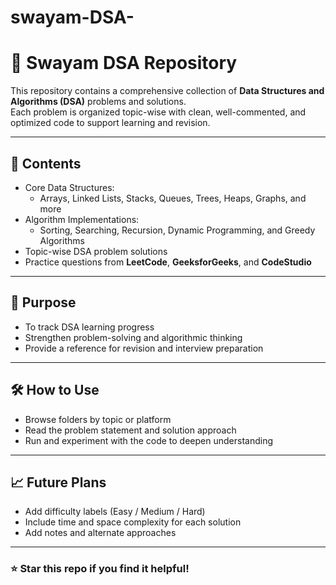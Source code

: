 # swayam-DSA-
# 🧠 Swayam DSA Repository

This repository contains a comprehensive collection of **Data Structures and Algorithms (DSA)** problems and solutions.  
Each problem is organized topic-wise with clean, well-commented, and optimized code to support learning and revision.

---

## 📂 Contents
- Core Data Structures:
  - Arrays, Linked Lists, Stacks, Queues, Trees, Heaps, Graphs, and more
- Algorithm Implementations:
  - Sorting, Searching, Recursion, Dynamic Programming, and Greedy Algorithms
- Topic-wise DSA problem solutions
- Practice questions from **LeetCode**, **GeeksforGeeks**, and **CodeStudio**

---

## 🎯 Purpose
- To track DSA learning progress  
- Strengthen problem-solving and algorithmic thinking  
- Provide a reference for revision and interview preparation  

---

## 🛠️ How to Use
- Browse folders by topic or platform  
- Read the problem statement and solution approach  
- Run and experiment with the code to deepen understanding  

---

## 📈 Future Plans
- Add difficulty labels (Easy / Medium / Hard)  
- Include time and space complexity for each solution  
- Add notes and alternate approaches  

---

### ⭐ Star this repo if you find it helpful!

